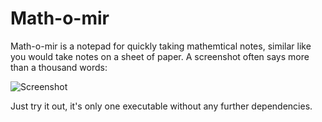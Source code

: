 # Math-o-mir

Math-o-mir is a notepad for quickly taking mathemtical notes, similar like you would take notes on a sheet of paper. A screenshot often says more than a thousand words:

![Screenshot](https://raw.githubusercontent.com/egrath/Mathomir/init/Screenshot01.png)

Just try it out, it's only one executable without any further dependencies.